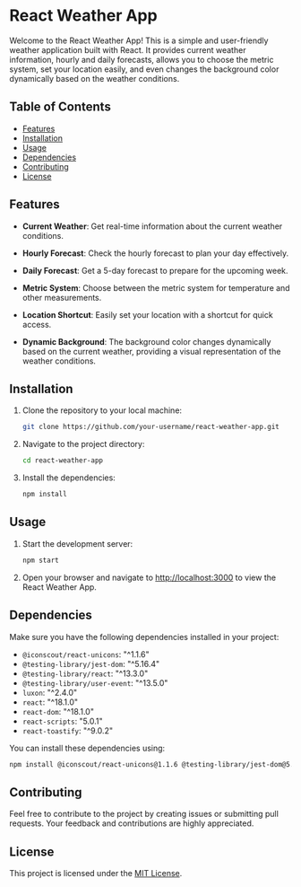 # React Weather App

Welcome to the React Weather App! This is a simple and user-friendly weather application built with React. It provides current weather information, hourly and daily forecasts, allows you to choose the metric system, set your location easily, and even changes the background color dynamically based on the weather conditions.


## Table of Contents
- [Features](#features)
- [Installation](#installation)
- [Usage](#usage)
- [Dependencies](#dependencies)
- [Contributing](#contributing)
- [License](#license)

## Features

- **Current Weather**: Get real-time information about the current weather conditions.
  
- **Hourly Forecast**: Check the hourly forecast to plan your day effectively.

- **Daily Forecast**: Get a 5-day forecast to prepare for the upcoming week.

- **Metric System**: Choose between the metric system for temperature and other measurements.

- **Location Shortcut**: Easily set your location with a shortcut for quick access.

- **Dynamic Background**: The background color changes dynamically based on the current weather, providing a visual representation of the weather conditions.

## Installation

1. Clone the repository to your local machine:

    ```bash
    git clone https://github.com/your-username/react-weather-app.git
    ```

2. Navigate to the project directory:

    ```bash
    cd react-weather-app
    ```

3. Install the dependencies:

    ```bash
    npm install
    ```

## Usage

1. Start the development server:

    ```bash
    npm start
    ```

2. Open your browser and navigate to [http://localhost:3000](http://localhost:3000) to view the React Weather App.

## Dependencies

Make sure you have the following dependencies installed in your project:

- `@iconscout/react-unicons`: "^1.1.6"
- `@testing-library/jest-dom`: "^5.16.4"
- `@testing-library/react`: "^13.3.0"
- `@testing-library/user-event`: "^13.5.0"
- `luxon`: "^2.4.0"
- `react`: "^18.1.0"
- `react-dom`: "^18.1.0"
- `react-scripts`: "5.0.1"
- `react-toastify`: "^9.0.2"

You can install these dependencies using:

```bash
npm install @iconscout/react-unicons@1.1.6 @testing-library/jest-dom@5.16.4 @testing-library/react@13.3.0 @testing-library/user-event@13.5.0 luxon@2.4.0 react@18.1.0 react-dom@18.1.0 react-scripts@5.0.1 react-toastify@9.0.2
```

## Contributing

Feel free to contribute to the project by creating issues or submitting pull requests. Your feedback and contributions are highly appreciated.

## License

This project is licensed under the [MIT License](LICENSE).
